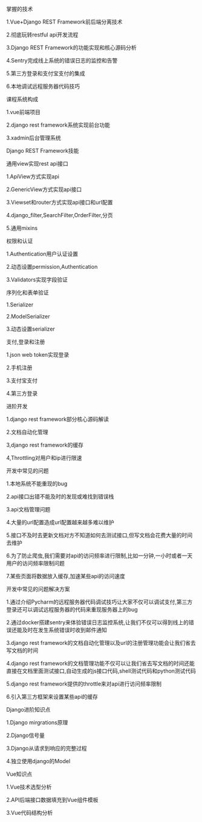 掌握的技术

1.Vue+Django REST Framework前后端分离技术

2.彻底玩转restful api开发流程

3.Django REST Framework的功能实现和核心源码分析

4.Sentry完成线上系统的错误日志的监控和告警

5.第三方登录和支付宝支付的集成

6.本地调试远程服务器代码技巧

课程系统构成

1.vue前端项目

2.django rest framework系统实现前台功能

3.xadmin后台管理系统

Django REST Framework技能

通用view实现rest api接口

1.ApiView方式实现api

2.GenericView方式实现api接口

3.Viewset和router方式实现api接口和url配置

4.django_filter,SearchFilter,OrderFilter,分页

5.通用mixins

权限和认证

1.Authentication用户认证设置

2.动态设置permission,Authentication

3.Validators实现字段验证

序列化和表单验证

1.Serializer

2.ModelSerializer

3.动态设置serializer

支付,登录和注册

1.json web token实现登录

2.手机注册

3.支付宝支付

4.第三方登录

进阶开发

1.django rest framework部分核心源码解读

2.文档自动化管理

3,django rest framework的缓存

4,Throttling对用户和ip进行限速

开发中常见的问题

1.本地系统不能重现的bug

2.api接口出错不能及时的发现或难找到错误栈

3.api文档管理问题

4.大量的url配置造成url配置越来越多难以维护

5.接口不及时去更新文档对方不知道如何去测试接口,但写文档会花费大量的时间去维护

6.为了防止爬虫,我们需要对api的访问频率进行限制,比如一分钟,一小时或者一天用户的访问频率限制问题

7.某些页面将数据放入缓存,加速某些api的访问速度

开发中常见的问题解决方案

1.通过介绍Pycharm的远程服务器代码调试技巧让大家不仅可以调试支付,第三方登录还可以调试远程服务器的代码来重现服务器上的bug

2.通过docker搭建sentry来体验错误日志监控系统,让我们不仅可以得到线上的错误还能及时在发生系统错误时收到邮件通知

3.django rest framework的文档自动化管理以及url的注册管理功能会让我们省去写文档的时间

4.django rest framework的文档管理功能不仅可以让我们省去写文档的时间还能直接在文档里面测试接口,自动生成的js接口代码,shell测试代码和python测试代码

5.django rest framework提供的throttle来对api进行访问频率限制

6.引入第三方框架来设置某些api的缓存

Django进阶知识点

1.Django mirgrations原理

2.Django信号量

3.Django从请求到响应的完整过程

4.独立使用django的Model

Vue知识点

1.Vue技术选型分析

2.API后端接口数据填充到Vue组件模板

3.Vue代码结构分析
